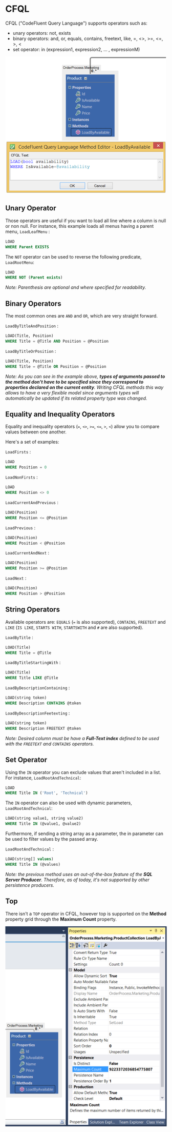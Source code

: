 # CFQL

CFQL ("CodeFluent Query Language") supports operators such as:

* unary operators: not, exists
* binary operators: and, or, equals, contains, freetext, like, =, <>, >=, <=, >, <
* set operator: in (expression1, expression2, ... , expressionM)

![](img/cfql-02.png)

## Unary Operator

Those operators are useful if you want to load all line where a column is null or non null. For instance, this example loads all menus having a parent menu, ```LoadLeafMenu``` :
```sql
LOAD
WHERE Parent EXISTS
```

The ```NOT``` operator can be used to reverse the following predicate, ```LoadRootMenu```:

```sql
LOAD
WHERE NOT (Parent exists)
```

*Note: Parenthesis are optional and where specified for readability.*

## Binary Operators

The most common ones are ```AND``` and ```OR```, which are very straight forward.

```LoadByTitleAndPosition``` :

```sql
LOAD(Title, Position)
WHERE Title = @Title AND Position = @Position
```

```LoadByTitleOrPosition``` :

```sql
LOAD(Title, Position)
WHERE Title = @Title OR Position = @Position
```

*Note: As you can see in the example above, **types of arguments passed to the method don't have to be specified since they correspond to properties declared on the current entity**. Writing CFQL methods this way allows to have a very flexible model since arguments types will automatically be updated if its related property type was changed.*

## Equality and Inequality Operators

Equality and inequality operators (```=```, ```<>```, ```>=```, ```<=```, ```>```, ```<```) allow you to compare values between one another.

Here's a set of examples:

```LoadFirsts``` :
```sql
LOAD
WHERE Position = 0
```

```LoadNonFirsts``` :
```sql
LOAD
WHERE Position <> 0
```

```LoadCurrentAndPrevious``` :
```sql
LOAD(Position)
WHERE Position <= @Position
```

```LoadPrevious``` :
```sql
LOAD(Position)
WHERE Position < @Position
```

```LoadCurrentAndNext``` :
```sql
LOAD(Position)
WHERE Position >= @Position
```

```LoadNext``` :
```sql
LOAD(Position)
WHERE Position > @Position
```

## String Operators

Available operators are: ```EQUALS``` (```=``` is also supported), ```CONTAINS```, ```FREETEXT``` and ```LIKE``` (```IS LIKE```, ```STARTS WITH```, ```STARTSWITH``` and ```#``` are also supported).

```LoadByTitle``` :
```sql
LOAD(Title)
WHERE Title = @Title
```

```LoadByTitleStartingWith``` :
```sql
LOAD(Title)
WHERE Title LIKE @Title
```

```LoadByDescriptionContaining``` :
```sql
LOAD(string token)
WHERE Description CONTAINS @token
```

```LoadByDescriptionFeetexting``` :
```sql
LOAD(string token)
WHERE Description FREETEXT @token
```

*Note: Desired column must be have a **Full-Text index** defined to be used with the ```FREETEXT``` and ```CONTAINS``` operators.*

## Set Operator

Using the ```IN``` operator you can exclude values that aren't included in a list. For instance, ```LoadRootAndTechnical```:
```sql
LOAD
WHERE Title IN ('Root', 'Technical')
```

The ```IN``` operator can also be used with dynamic parameters, ```LoadRootAndTechnical```:
```sql
LOAD(string value1, string value2)
WHERE Title IN (@value1, @value2)
```

Furthermore, if sending a string array as a parameter, the in parameter can be used to filter values by the passed array.

```LoadRootAndTechnical``` :
```sql
LOAD(string[] values)
WHERE Title IN (@values)
```

*Note: the previous method uses an out-of-the-box feature of the **SQL Server Producer**. Therefore, as of today, it's not supported by other persistence producers.*

## Top

There isn't a ```TOP``` operator in CFQL, however top is supported on the **Method** property grid through the **Maximum Count** property.

![](img/cfql-01.png)